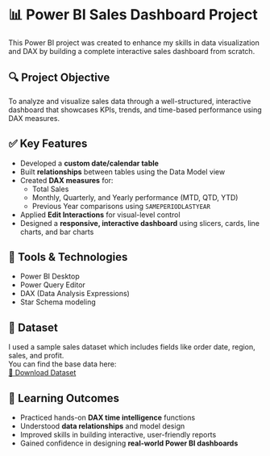 # 📊 Power BI Sales Dashboard Project

This Power BI project was created to enhance my skills in data visualization and DAX by building a complete interactive sales dashboard from scratch. 

## 🔍 Project Objective

To analyze and visualize sales data through a well-structured, interactive dashboard that showcases KPIs, trends, and time-based performance using DAX measures.

## ✅ Key Features

- Developed a **custom date/calendar table**
- Built **relationships** between tables using the Data Model view
- Created **DAX measures** for:
  - Total Sales
  - Monthly, Quarterly, and Yearly performance (MTD, QTD, YTD)
  - Previous Year comparisons using `SAMEPERIODLASTYEAR`
- Applied **Edit Interactions** for visual-level control
- Designed a **responsive, interactive dashboard** using slicers, cards, line charts, and bar charts

## 🧩 Tools & Technologies

- Power BI Desktop
- Power Query Editor
- DAX (Data Analysis Expressions)
- Star Schema modeling
  

## 📂 Dataset

I used a sample sales dataset which includes fields like order date, region, sales, and profit.  
You can find the base data here:  
[🔗 Download Dataset](https://github.com/SatishDhawale/PowerBIPractice)


## 🎯 Learning Outcomes

- Practiced hands-on **DAX time intelligence** functions
- Understood **data relationships** and model design
- Improved skills in building interactive, user-friendly reports
- Gained confidence in designing **real-world Power BI dashboards**


